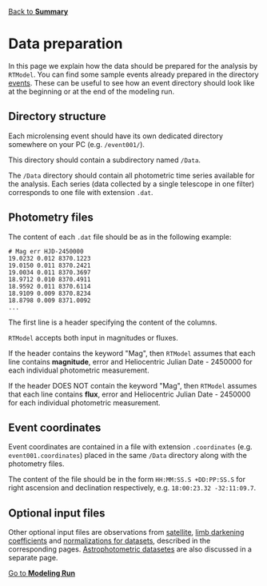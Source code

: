 [Back to **Summary**](README.md)

# Data preparation

In this page we explain how the data should be prepared for the analysis by `RTModel`. You can find some sample events already prepared in the directory [events](/events). These can be useful to see how an event directory should look like at the beginning or at the end of the modeling run.

## Directory structure

Each microlensing event should have its own dedicated directory somewhere on your PC (e.g. `/event001/`). 

This directory should contain a subdirectory named `/Data`.

The `/Data` directory should contain all photometric time series available for the analysis. Each series (data collected by a single telescope in one filter) corresponds to one file with extension  `.dat`.

## Photometry files

The content of each `.dat` file should be as in the following example:

```
# Mag err HJD-2450000
19.0232 0.012 8370.1223
19.0150 0.011 8370.2421
19.0034 0.011 8370.3697
18.9712 0.010 8370.4911
18.9592 0.011 8370.6114
18.9109 0.009 8370.8234
18.8798 0.009 8371.0092
...

```

The first line is a header specifying the content of the columns. 

`RTModel` accepts both input in magnitudes or fluxes. 

If the header contains the keyword "Mag", then `RTModel` assumes that each line contains **magnitude**, error and Heliocentric Julian Date - 2450000 for each individual photometric measurement.

If the header DOES NOT contain the keyword "Mag", then `RTModel` assumes that each line contains **flux**, error and Heliocentric Julian Date - 2450000 for each individual photometric measurement.

## Event coordinates

Event coordinates are contained in a file with extension `.coordinates` (e.g. `event001.coordinates`) placed in the same `/Data` directory along with the photometry files.

The content of the file should be in the form `HH:MM:SS.S +DD:PP:SS.S` for right ascension and declination respectively, e.g. `18:00:23.32 -32:11:09.7`.

## Optional input files

Other optional input files are observations from [satellite](Satellite.md), [limb darkening coefficients](LimbDarkening.md) and [normalizations for datasets](DataPreprocessing.md#forcing-error-bar-normalization), described in the corresponding pages. [Astrophotometric datasetes](Astrophotometric.md) are also discussed in a separate page.

[Go to **Modeling Run**](ModelingRun.md)
